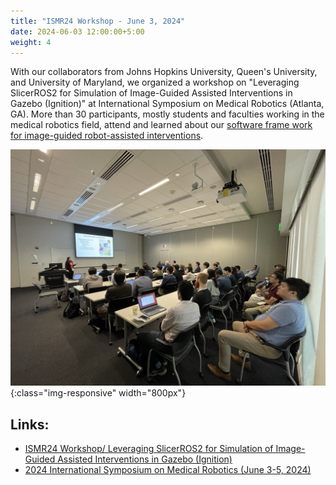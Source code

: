 ```yaml
---
title: "ISMR24 Workshop - June 3, 2024"
date: 2024-06-03 12:00:00+5:00
weight: 4
---
```


With our collaborators from Johns Hopkins University, Queen's University, and University of Maryland, we organized a workshop on "Leveraging SlicerROS2 for Simulation of Image-Guided Assisted Interventions in Gazebo (Ignition)" at International Symposium on Medical Robotics (Atlanta, GA). More than 30 participants, mostly students and faculties working in the medical robotics field, attend and learned about our [software frame work for image-guided robot-assisted interventions](https://rosmed.github.io).

![photo](/images/news/ismr2024-1.jpg){:class="img-responsive" width="800px"}

## Links:
- [ISMR24 Workshop/ Leveraging SlicerROS2 for Simulation of Image-Guided Assisted Interventions in Gazebo (Ignition)](https://rosmed.github.io/ismr2024/index)
- [2024 International Symposium on Medical Robotics (June 3-5, 2024)](https://ismr.gatech.edu/2024/2024-welcome)

